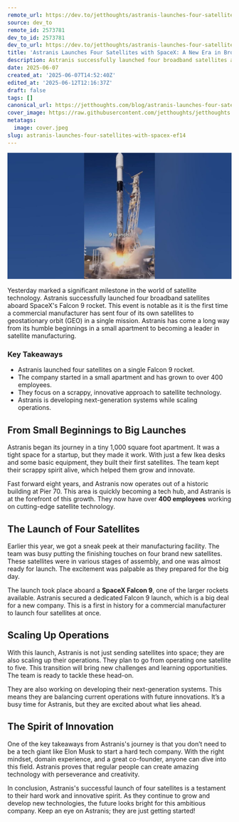 ```yaml
---
remote_url: https://dev.to/jetthoughts/astranis-launches-four-satellites-with-spacex-a-new-era-in-broadband-3ekf
source: dev_to
remote_id: 2573781
dev_to_id: 2573781
dev_to_url: https://dev.to/jetthoughts/astranis-launches-four-satellites-with-spacex-a-new-era-in-broadband-3ekf
title: 'Astranis Launches Four Satellites with SpaceX: A New Era in Broadband'
description: Astranis successfully launched four broadband satellites aboard SpaceX's Falcon 9, marking a historic achievement for commercial satellite manufacturing. Discover how this startup evolved from a small apartment to a leader in the tech industry.
date: 2025-06-07
created_at: '2025-06-07T14:52:40Z'
edited_at: '2025-06-12T12:16:37Z'
draft: false
tags: []
canonical_url: https://jetthoughts.com/blog/astranis-launches-four-satellites-with-spacex-ef14/
cover_image: https://raw.githubusercontent.com/jetthoughts/jetthoughts.github.io/master/content/blog/astranis-launches-four-satellites-with-spacex-ef14/cover.jpeg
metatags:
  image: cover.jpeg
slug: astranis-launches-four-satellites-with-spacex-ef14
---
```

[![Astranis Launches Four Satellites with SpaceX: A New Era in Broadband](file_0.jpg)](https://www.youtube.com/watch?v=u4mdcp6wIYo)

Yesterday marked a significant milestone in the world of satellite technology. Astranis successfully launched four broadband satellites aboard SpaceX's Falcon 9 rocket. This event is notable as it is the first time a commercial manufacturer has sent four of its own satellites to geostationary orbit (GEO) in a single mission. Astranis has come a long way from its humble beginnings in a small apartment to becoming a leader in satellite manufacturing.

### Key Takeaways

*   Astranis launched four satellites on a single Falcon 9 rocket.
*   The company started in a small apartment and has grown to over 400 employees.
*   They focus on a scrappy, innovative approach to satellite technology.
*   Astranis is developing next-generation systems while scaling operations.

## From Small Beginnings to Big Launches

Astranis began its journey in a tiny 1,000 square foot apartment. It was a tight space for a startup, but they made it work. With just a few Ikea desks and some basic equipment, they built their first satellites. The team kept their scrappy spirit alive, which helped them grow and innovate.

Fast forward eight years, and Astranis now operates out of a historic building at Pier 70. This area is quickly becoming a tech hub, and Astranis is at the forefront of this growth. They now have over **400 employees** working on cutting-edge satellite technology.

## The Launch of Four Satellites

Earlier this year, we got a sneak peek at their manufacturing facility. The team was busy putting the finishing touches on four brand new satellites. These satellites were in various stages of assembly, and one was almost ready for launch. The excitement was palpable as they prepared for the big day.

The launch took place aboard a **SpaceX Falcon 9**, one of the larger rockets available. Astranis secured a dedicated Falcon 9 launch, which is a big deal for a new company. This is a first in history for a commercial manufacturer to launch four satellites at once.

## Scaling Up Operations

With this launch, Astranis is not just sending satellites into space; they are also scaling up their operations. They plan to go from operating one satellite to five. This transition will bring new challenges and learning opportunities. The team is ready to tackle these head-on.

They are also working on developing their next-generation systems. This means they are balancing current operations with future innovations. It’s a busy time for Astranis, but they are excited about what lies ahead.

## The Spirit of Innovation

One of the key takeaways from Astranis's journey is that you don’t need to be a tech giant like Elon Musk to start a hard tech company. With the right mindset, domain experience, and a great co-founder, anyone can dive into this field. Astranis proves that regular people can create amazing technology with perseverance and creativity.

In conclusion, Astranis's successful launch of four satellites is a testament to their hard work and innovative spirit. As they continue to grow and develop new technologies, the future looks bright for this ambitious company. Keep an eye on Astranis; they are just getting started!
